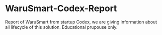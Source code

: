 # WaruSmart-Codex-Report
Report of WaruSmart from startup Codex, we are giving information about all lifecycle of this solution. Educational prupouse only.

